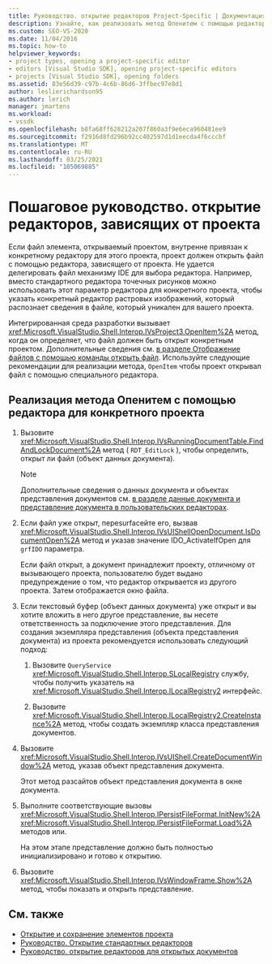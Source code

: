 ```yaml
---
title: Руководство. открытие редакторов Project-Specific | Документация Майкрософт
description: Узнайте, как реализовать метод Опенитем с помощью редактора для конкретного проекта, чтобы проект мог открыть файл, привязанный к редактору для этого проекта.
ms.custom: SEO-VS-2020
ms.date: 11/04/2016
ms.topic: how-to
helpviewer_keywords:
- project types, opening a project-specific editor
- editors [Visual Studio SDK], opening project-specific editors
- projects [Visual Studio SDK], opening folders
ms.assetid: 83e56d39-c97b-4c6b-86d6-3ffbec97e8d1
author: leslierichardson95
ms.author: lerich
manager: jmartens
ms.workload:
- vssdk
ms.openlocfilehash: b8fa68ff628212a207f860a3f9e6eca960481ee9
ms.sourcegitcommit: f2916d8fd296b92cc402597d1d1eecda4f6cccbf
ms.translationtype: MT
ms.contentlocale: ru-RU
ms.lasthandoff: 03/25/2021
ms.locfileid: "105069885"
---
```

# <a name="how-to-open-project-specific-editors"></a>Пошаговое руководство. открытие редакторов, зависящих от проекта
Если файл элемента, открываемый проектом, внутренне привязан к конкретному редактору для этого проекта, проект должен открыть файл с помощью редактора, зависящего от проекта. Не удается делегировать файл механизму IDE для выбора редактора. Например, вместо стандартного редактора точечных рисунков можно использовать этот параметр редактора для конкретного проекта, чтобы указать конкретный редактор растровых изображений, который распознает сведения в файле, который уникален для вашего проекта.

 Интегрированная среда разработки вызывает <xref:Microsoft.VisualStudio.Shell.Interop.IVsProject3.OpenItem%2A> метод, когда он определяет, что файл должен быть открыт конкретным проектом. Дополнительные сведения см. [в разделе Отображение файлов с помощью команды открыть файл](../extensibility/internals/displaying-files-by-using-the-open-file-command.md). Используйте следующие рекомендации для реализации метода, `OpenItem` чтобы проект открывал файл с помощью специального редактора.

## <a name="to-implement-the-openitem-method-with-a-project-specific-editor"></a>Реализация метода Опенитем с помощью редактора для конкретного проекта

1. Вызовите <xref:Microsoft.VisualStudio.Shell.Interop.IVsRunningDocumentTable.FindAndLockDocument%2A> метод ( `RDT_EditLock` ), чтобы определить, открыт ли файл (объект данных документа).

    > [!NOTE]
    > Дополнительные сведения о данных документа и объектах представления документов см. [в разделе данные документа и представление документа в пользовательских редакторах](../extensibility/document-data-and-document-view-in-custom-editors.md).

2. Если файл уже открыт, переsurfaceйте его, вызвав <xref:Microsoft.VisualStudio.Shell.Interop.IVsUIShellOpenDocument.IsDocumentOpen%2A> метод и указав значение IDO_ActivateIfOpen для `grfIDO` параметра.

     Если файл открыт, а документ принадлежит проекту, отличному от вызывающего проекта, пользователю будет выдано предупреждение о том, что редактор открывается из другого проекта. Затем отображается окно файла.

3. Если текстовый буфер (объект данных документа) уже открыт и вы хотите вложить в него другое представление, вы несете ответственность за подключение этого представления. Для создания экземпляра представления (объекта представления документа) из проекта рекомендуется использовать следующий подход:

    1. Вызовите `QueryService` <xref:Microsoft.VisualStudio.Shell.Interop.SLocalRegistry> службу, чтобы получить указатель на <xref:Microsoft.VisualStudio.Shell.Interop.ILocalRegistry2> интерфейс.

    2. Вызовите <xref:Microsoft.VisualStudio.Shell.Interop.ILocalRegistry2.CreateInstance%2A> метод, чтобы создать экземпляр класса представления документов.

4. Вызовите <xref:Microsoft.VisualStudio.Shell.Interop.IVsUIShell.CreateDocumentWindow%2A> метод, указав объект представления документа.

     Этот метод разсайтов объект представления документа в окне документа.

5. Выполните соответствующие вызовы <xref:Microsoft.VisualStudio.Shell.Interop.IPersistFileFormat.InitNew%2A> <xref:Microsoft.VisualStudio.Shell.Interop.IPersistFileFormat.Load%2A> методов или.

     На этом этапе представление должно быть полностью инициализировано и готово к открытию.

6. Вызовите <xref:Microsoft.VisualStudio.Shell.Interop.IVsWindowFrame.Show%2A> метод, чтобы показать и открыть представление.

## <a name="see-also"></a>См. также
- [Открытие и сохранение элементов проекта](../extensibility/internals/opening-and-saving-project-items.md)
- [Руководство. Открытие стандартных редакторов](../extensibility/how-to-open-standard-editors.md)
- [Руководство. открытие редакторов для открытых документов](../extensibility/how-to-open-editors-for-open-documents.md)
